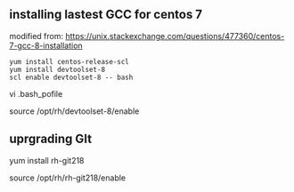## installing lastest GCC for centos 7
modified from:
https://unix.stackexchange.com/questions/477360/centos-7-gcc-8-installation

```
yum install centos-release-scl
yum install devtoolset-8
scl enable devtoolset-8 -- bash

```

vi .bash_pofile

source /opt/rh/devtoolset-8/enable 

## uprgrading GIt
yum install rh-git218


source /opt/rh/rh-git218/enable 
